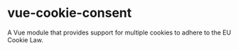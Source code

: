 # vue-cookie-consent
A Vue module that provides support for multiple cookies to adhere to the EU Cookie Law.
